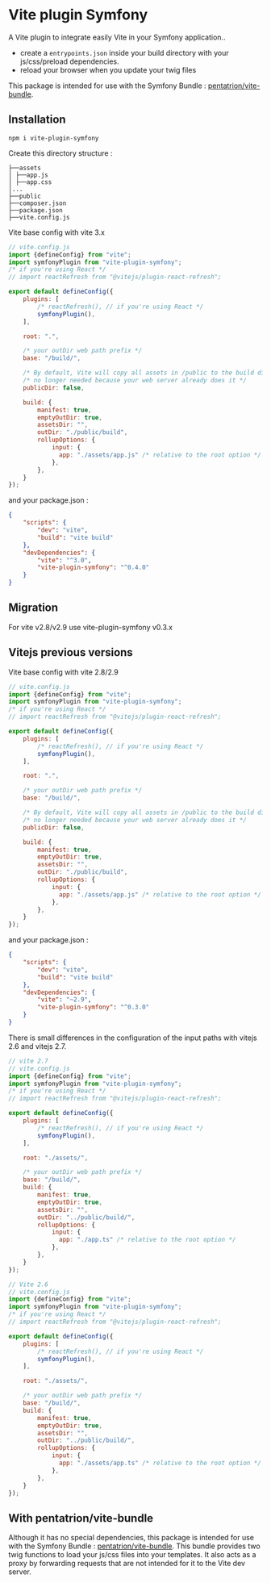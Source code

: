 # Vite plugin Symfony

A Vite plugin to integrate easily Vite in your Symfony application..

- create a `entrypoints.json` inside your build directory with your js/css/preload dependencies.
- reload your browser when you update your twig files

This package is intended for use with the Symfony Bundle : [pentatrion/vite-bundle](https://github.com/lhapaipai/vite-bundle).
## Installation

```console
npm i vite-plugin-symfony
```

Create this directory structure :
```
├──assets
│ ├──app.js
│ ├──app.css
│...
├──public
├──composer.json
├──package.json
├──vite.config.js
```

Vite base config with vite 3.x

```js
// vite.config.js
import {defineConfig} from "vite";
import symfonyPlugin from "vite-plugin-symfony";
/* if you're using React */
// import reactRefresh from "@vitejs/plugin-react-refresh";

export default defineConfig({
    plugins: [
        /* reactRefresh(), // if you're using React */
        symfonyPlugin(),
    ],

    root: ".",

    /* your outDir web path prefix */
    base: "/build/",

    /* By default, Vite will copy all assets in /public to the build directory. */
    /* no longer needed because your web server already does it */
    publicDir: false,

    build: {
        manifest: true,
        emptyOutDir: true,
        assetsDir: "",
        outDir: "./public/build",
        rollupOptions: {
            input: {
              app: "./assets/app.js" /* relative to the root option */
            },
        },
    }
});
```

and your package.json :
```json
{
    "scripts": {
        "dev": "vite",
        "build": "vite build"
    },
    "devDependencies": {
        "vite": "^3.0",
        "vite-plugin-symfony": "^0.4.0"
    }
}
```

## Migration

For vite v2.8/v2.9 use vite-plugin-symfony v0.3.x

## Vitejs previous versions

Vite base config with vite 2.8/2.9

```js
// vite.config.js
import {defineConfig} from "vite";
import symfonyPlugin from "vite-plugin-symfony";
/* if you're using React */
// import reactRefresh from "@vitejs/plugin-react-refresh";

export default defineConfig({
    plugins: [
        /* reactRefresh(), // if you're using React */
        symfonyPlugin(),
    ],

    root: ".",

    /* your outDir web path prefix */
    base: "/build/",

    /* By default, Vite will copy all assets in /public to the build directory. */
    /* no longer needed because your web server already does it */
    publicDir: false,

    build: {
        manifest: true,
        emptyOutDir: true,
        assetsDir: "",
        outDir: "./public/build",
        rollupOptions: {
            input: {
              app: "./assets/app.js" /* relative to the root option */
            },
        },
    }
});
```

and your package.json :
```json
{
    "scripts": {
        "dev": "vite",
        "build": "vite build"
    },
    "devDependencies": {
        "vite": "~2.9",
        "vite-plugin-symfony": "^0.3.0"
    }
}
```



There is small differences in the configuration of the input paths with vitejs 2.6 and vitejs 2.7.

```js
// vite 2.7
// vite.config.js
import {defineConfig} from "vite";
import symfonyPlugin from "vite-plugin-symfony";
/* if you're using React */
// import reactRefresh from "@vitejs/plugin-react-refresh";

export default defineConfig({
    plugins: [
        /* reactRefresh(), // if you're using React */
        symfonyPlugin(),
    ],

    root: "./assets/",

    /* your outDir web path prefix */
    base: "/build/",
    build: {
        manifest: true,
        emptyOutDir: true,
        assetsDir: "",
        outDir: "../public/build/",
        rollupOptions: {
            input: {
              app: "./app.ts" /* relative to the root option */
            },
        },
    }
});
```



```js
// Vite 2.6
// vite.config.js
import {defineConfig} from "vite";
import symfonyPlugin from "vite-plugin-symfony";
/* if you're using React */
// import reactRefresh from "@vitejs/plugin-react-refresh";

export default defineConfig({
    plugins: [
        /* reactRefresh(), // if you're using React */
        symfonyPlugin(),
    ],

    root: "./assets/",

    /* your outDir web path prefix */
    base: "/build/",
    build: {
        manifest: true,
        emptyOutDir: true,
        assetsDir: "",
        outDir: "../public/build/",
        rollupOptions: {
            input: {
              app: "./assets/app.ts" /* relative to the root option */
            },
        },
    }
});
```

## With pentatrion/vite-bundle

Although it has no special dependencies, this package is intended for use with the Symfony Bundle : [pentatrion/vite-bundle](https://github.com/lhapaipai/vite-bundle). This bundle provides two twig functions to load your js/css files into your templates. It also acts as a proxy by forwarding requests that are not intended for it to the Vite dev server.